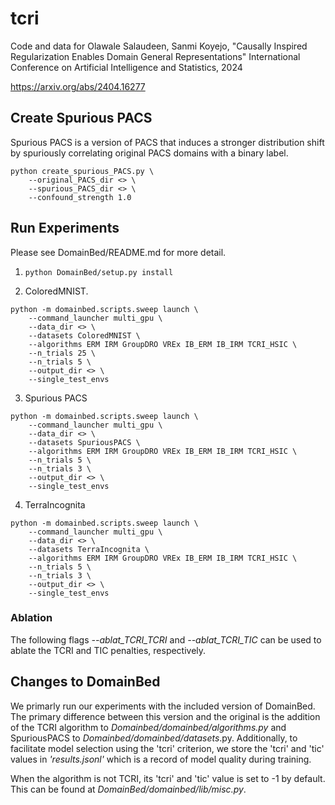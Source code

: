 # tcri
Code and data for Olawale Salaudeen, Sanmi Koyejo, "Causally Inspired Regularization Enables Domain General Representations" International Conference on Artificial Intelligence and Statistics, 2024

https://arxiv.org/abs/2404.16277

## Create Spurious PACS
Spurious PACS is a version of PACS that induces a stronger distribution shift by spuriously correlating original PACS domains with a binary label.

```
python create_spurious_PACS.py \
    --original_PACS_dir <> \
    --spurious_PACS_dir <> \
    --confound_strength 1.0
```

## Run Experiments
Please see DomainBed/README.md for more detail.

1. ```python DomainBed/setup.py install```

2. ColoredMNIST.

```
python -m domainbed.scripts.sweep launch \
    --command_launcher multi_gpu \
    --data_dir <> \
    --datasets ColoredMNIST \
    --algorithms ERM IRM GroupDRO VREx IB_ERM IB_IRM TCRI_HSIC \
    --n_trials 25 \
    --n_trials 5 \
    --output_dir <> \
    --single_test_envs
```

3. Spurious PACS
```
python -m domainbed.scripts.sweep launch \
    --command_launcher multi_gpu \
    --data_dir <> \
    --datasets SpuriousPACS \
    --algorithms ERM IRM GroupDRO VREx IB_ERM IB_IRM TCRI_HSIC \
    --n_trials 5 \
    --n_trials 3 \
    --output_dir <> \
    --single_test_envs
```

4. TerraIncognita
```
python -m domainbed.scripts.sweep launch \
    --command_launcher multi_gpu \
    --data_dir <> \
    --datasets TerraIncognita \
    --algorithms ERM IRM GroupDRO VREx IB_ERM IB_IRM TCRI_HSIC \
    --n_trials 5 \
    --n_trials 3 \
    --output_dir <> \
    --single_test_envs
```

### Ablation
The following flags *--ablat_TCRI_TCRI* and *--ablat_TCRI_TIC* can be used to ablate the TCRI and TIC penalties, respectively.

## Changes to DomainBed
We primarly run our experiments with the included version of DomainBed. The primary difference between this version and the original is the addition of the TCRI algorithm to *Domainbed/domainbed/algorithms.py* and SpuriousPACS to *Domainbed/domainbed/datasets*.py. Additionally, to facilitate model selection using the 'tcri' criterion, we store the 'tcri' and 'tic' values in *'results.jsonl'* which is a record of model quality during training.

When the algorithm is not TCRI, its 'tcri' and 'tic' value is set to -1 by default. This can be found at *DomainBed/domainbed/lib/misc.py*.
